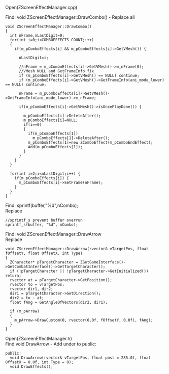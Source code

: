 Open(ZScreenEffectManager.cpp) <br>

Find: void ZScreenEffectManager::DrawCombo() - Replace all<br>

    void ZScreenEffectManager::DrawCombo()
    {
      int nFrame,nLastDigit=0;
      for(int i=0;i<COMBOEFFECTS_COUNT;i++)
      {
        if(m_pComboEffects[i] && m_pComboEffects[i]->GetVMesh()) {

          nLastDigit=i;

          //nFrame = m_pComboEffects[i]->GetVMesh()->m_nFrame[0];
          //VMesh NULL and GetFrameInfo fix
          if (m_pComboEffects[i]->GetVMesh() == NULL) continue;
          if (m_pComboEffects[i]->GetVMesh()->GetFrameInfo(ani_mode_lower) == NULL) continue;

          nFrame = m_pComboEffects[i]->GetVMesh()->GetFrameInfo(ani_mode_lower)->m_nFrame;

          if(m_pComboEffects[i]->GetVMesh()->isOncePlayDone()) {

            m_pComboEffects[i]->DeleteAfter();
            m_pComboEffects[i]=NULL;
            if(i==0)
            {
              if(m_pComboEffects[1])
                m_pComboEffects[1]->DeleteAfter();
              m_pComboEffects[1]=new ZComboEffect(m_pComboEndEffect);
              Add(m_pComboEffects[1]);
            }
          }
        }
      }

      for(int i=2;i<nLastDigit;i++) {
        if(m_pComboEffects[i]) {
          m_pComboEffects[i]->SetFrame(nFrame);
        }
      }
    }


Find: sprintf(buffer,"%d",nCombo); <br>
Replace <br>

	//sprintf_s prevent buffer overrun
	sprintf_s(buffer, "%d", nCombo);


Find: void ZScreenEffectManager::DrawArrow <br>
Replace <br>

    void ZScreenEffectManager::DrawArrow(rvector& vTargetPos, float fOffsetY, float OffsetX, int Type)
    {
      ZCharacter* pTargetCharacter = ZGetGameInterface()->GetCombatInterface()->GetTargetCharacter();
      if (!pTargetCharacter || !pTargetCharacter->GetInitialized()) return;
      rvector at = pTargetCharacter->GetPosition();
      rvector to = vTargetPos;
      rvector dir1, dir2;
      dir1 = pTargetCharacter->GetDirection();
      dir2 = to - at;
      float fAng = GetAngleOfVectors(dir2, dir1);

      if (m_pArrow)
      {
        m_pArrow->DrawCustom(0, rvector(0.0f, fOffsetY, 0.0f), fAng);
      }
    }

Open(ZScreenEffectManager.h) <br>
Find void DrawArrow - Add under to public:<br>

    public:
      void DrawArrow(rvector& vTargetPos, float post = 285.0f, float OffsetX = 0.0f, int Type = 0);
      void DrawEffects();




